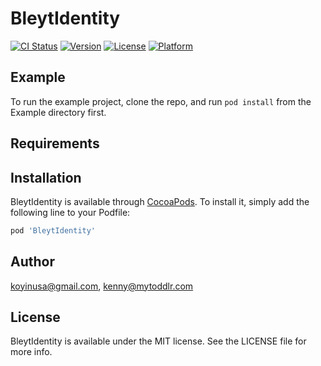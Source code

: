# BleytIdentity

[![CI Status](https://img.shields.io/travis/koyinusa@gmail.com/BleytIdentity.svg?style=flat)](https://travis-ci.org/koyinusa@gmail.com/BleytIdentity)
[![Version](https://img.shields.io/cocoapods/v/BleytIdentity.svg?style=flat)](https://cocoapods.org/pods/BleytIdentity)
[![License](https://img.shields.io/cocoapods/l/BleytIdentity.svg?style=flat)](https://cocoapods.org/pods/BleytIdentity)
[![Platform](https://img.shields.io/cocoapods/p/BleytIdentity.svg?style=flat)](https://cocoapods.org/pods/BleytIdentity)

## Example

To run the example project, clone the repo, and run `pod install` from the Example directory first.

## Requirements

## Installation

BleytIdentity is available through [CocoaPods](https://cocoapods.org). To install
it, simply add the following line to your Podfile:

```ruby
pod 'BleytIdentity'
```

## Author

koyinusa@gmail.com, kenny@mytoddlr.com

## License

BleytIdentity is available under the MIT license. See the LICENSE file for more info.
